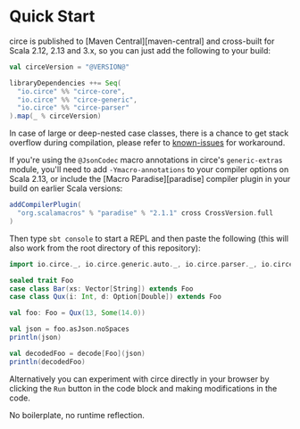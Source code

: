 Quick Start
===========

circe is published to [Maven Central][maven-central] and cross-built for Scala 2.12, 2.13 and 3.x,
so you can just add the following to your build:

```scala
val circeVersion = "@VERSION@"

libraryDependencies ++= Seq(
  "io.circe" %% "circe-core",
  "io.circe" %% "circe-generic",
  "io.circe" %% "circe-parser"
).map(_ % circeVersion)
```

In case of large or deep-nested case classes, there is a chance to get stack overflow during compilation,
please refer to [known-issues](codecs/known-issues.md) for workaround.

If you're using the `@JsonCodec` macro annotations in circe's `generic-extras` module,
you'll need to add `-Ymacro-annotations` to your compiler options on Scala 2.13,
or include the [Macro Paradise][paradise] compiler plugin in your build on
earlier Scala versions:

```scala
addCompilerPlugin(
  "org.scalamacros" % "paradise" % "2.1.1" cross CrossVersion.full
)
```

Then type `sbt console` to start a REPL and then paste the following (this will also work from the
root directory of this repository):

```scala
import io.circe._, io.circe.generic.auto._, io.circe.parser._, io.circe.syntax._

sealed trait Foo
case class Bar(xs: Vector[String]) extends Foo
case class Qux(i: Int, d: Option[Double]) extends Foo

val foo: Foo = Qux(13, Some(14.0))

val json = foo.asJson.noSpaces
println(json)

val decodedFoo = decode[Foo](json)
println(decodedFoo)
```

Alternatively you can experiment with circe directly in your browser by clicking the `Run` button in the code block and
making modifications in the code.

No boilerplate, no runtime reflection.
